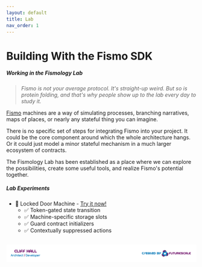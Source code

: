 ```yaml
---
layout: default
title: Lab
nav_order: 1
---
```

# Building With the Fismo SDK
##### Working in the Fismology Lab
> _Fismo is not your average protocol. It's straight-up weird. But so is protein folding, and that's why people show up to the lab every day to study it._

[Fismo](https://github.com/cliffhall/Fismo) machines are a way of simulating processes, branching narratives, maps of places, or nearly any stateful thing you can imagine.

There is no specific set of steps for integrating Fismo into your project. It could be the core component around which the whole architecture hangs. Or it could just model a minor stateful mechanism in a much larger ecosystem of contracts.

The Fismology Lab has been established as a place where we can explore the possibilities, create some useful tools, and realize Fismo's potential together.

##### Lab Experiments
  * 🧪 Locked Door Machine - [Try it now!](experiment/lockable-door.html)
    * ✅ Token-gated state transition
    * ✅ Machine-specific storage slots
    * ✅ Guard contract initializers
    * ✅ Contextually suppressed actions

##  [![Created by Futurescale](images/created-by.png)](https://futurescale.com)